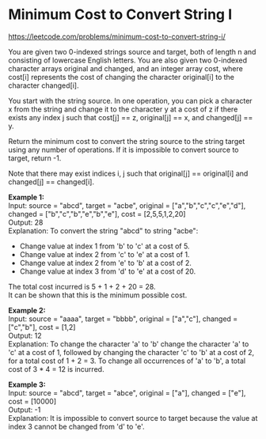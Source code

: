 # Minimum Cost to Convert String I
https://leetcode.com/problems/minimum-cost-to-convert-string-i/

You are given two 0-indexed strings source and target, both of length n and consisting of lowercase English letters. You are also given two 0-indexed character arrays original and changed, and an integer array cost, where cost[i] represents the cost of changing the character original[i] to the character changed[i].

You start with the string source. In one operation, you can pick a character x from the string and change it to the character y at a cost of z if there exists any index j such that cost[j] == z, original[j] == x, and changed[j] == y.

Return the minimum cost to convert the string source to the string target using any number of operations. If it is impossible to convert source to target, return -1.

Note that there may exist indices i, j such that original[j] == original[i] and changed[j] == changed[i].


<b>Example 1:</b>\
Input: source = "abcd", target = "acbe", original = ["a","b","c","c","e","d"], changed = ["b","c","b","e","b","e"], cost = [2,5,5,1,2,20]\
Output: 28\
Explanation: To convert the string "abcd" to string "acbe":
- Change value at index 1 from 'b' to 'c' at a cost of 5.
- Change value at index 2 from 'c' to 'e' at a cost of 1.
- Change value at index 2 from 'e' to 'b' at a cost of 2.
- Change value at index 3 from 'd' to 'e' at a cost of 20.

The total cost incurred is 5 + 1 + 2 + 20 = 28.\
It can be shown that this is the minimum possible cost.

<b>Example 2:</b>\
Input: source = "aaaa", target = "bbbb", original = ["a","c"], changed = ["c","b"], cost = [1,2]\
Output: 12\
Explanation: To change the character 'a' to 'b' change the character 'a' to 'c' at a cost of 1, followed by changing the character 'c' to 'b' at a cost of 2, for a total cost of 1 + 2 = 3. To change all occurrences of 'a' to 'b', a total cost of 3 * 4 = 12 is incurred.

<b>Example 3:</b>\
Input: source = "abcd", target = "abce", original = ["a"], changed = ["e"], cost = [10000]\
Output: -1\
Explanation: It is impossible to convert source to target because the value at index 3 cannot be changed from 'd' to 'e'.